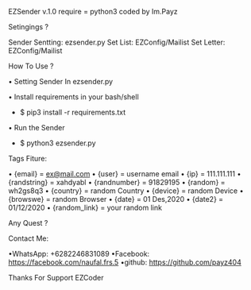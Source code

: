 EZSender v.1.0
require = python3
coded by Im.Payz


Setingings ?

Sender Sentting: ezsender.py
Set List: EZConfig/Mailist
Set Letter: EZConfig/Mailist

How To Use ?

• Setting Sender In ezsender.py

• Install requirements in your bash/shell

- $ pip3 install -r requirements.txt

• Run the Sender

- $ python3 ezsender.py

  
Tags Fiture:
  
  • {email} = ex@mail.com 
  • {user} = username email
  • {ip} = 111.111.111
  • {randstring} = xahdyabl
  • {randnumber} = 91829195
  • {random} = wh2gs8q3
  • {country} = random Country
  • {device} = random Device
  • {browswe} = random Browser
  • {date} =  01 Des,2020
  • {date2} = 01/12/2020
  • {random_link} = your random link
  

Any Quest ?

Contact Me:

  •WhatsApp: +6282246831089
  •Facebook: https://facebook.com/naufal.frs.5
  •github: https://github.com/payz404

  
Thanks For Support EZCoder


